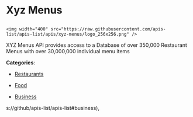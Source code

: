 # Xyz Menus<p align="center">
    <img width="400" src="https://raw.githubusercontent.com/apis-list/apis-list/apis/xyz-menus/logo_256x256.png" />
</p>

XYZ Menus API provides access to a Database of over 350,000 Restaurant Menus with over 30,000,000 individual menu items

**Categories**:

- [Restaurants](https://github/apis-list/apis-list#restaurants)

- [Food](https://github/apis-list/apis-list#food)

- [Business](https://github/apis-list/apis-list#business)





s://github/apis-list/apis-list#business),


